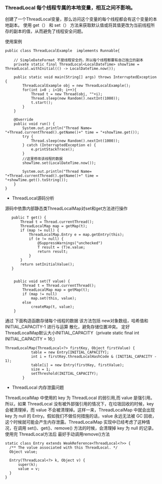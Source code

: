 ### ThreadLocal 每个线程专属的本地变量，相互之间不影响。

创建了一个ThreadLocal变量，那么访问这个变量的每个线程都会有这个变量的本地副本。
使用 get（） 和 set（） 方法来获取默认值或将其值更改为当前线程所存的副本的值，从而避免了线程安全问题。

使用案例
```
public class ThreadLocalExample  implements Runnable{

    // SimpleDateFormat 不是线程安全的，所以每个线程都要有自己独立的副本
    private static final ThreadLocal<LocalDateTime> showTime = ThreadLocal.withInitial(() -> LocalDateTime.now());

    public static void main(String[] args) throws InterruptedException {
        ThreadLocalExample obj = new ThreadLocalExample();
        for(int i=0 ; i<10; i++){
            Thread t = new Thread(obj, ""+i);
            Thread.sleep(new Random().nextInt(1000));
            t.start();
        }
    }

    @Override
    public void run() {
        System.out.println("Thread Name= "+Thread.currentThread().getName()+" time = "+showTime.get());
        try {
            Thread.sleep(new Random().nextInt(1000));
        } catch (InterruptedException e) {
            e.printStackTrace();
        }
        //这里修改该线程的数据
        showTime.set(LocalDateTime.now());

        System.out.println("Thread Name= "+Thread.currentThread().getName()+" time = "+showTime.get().toString());
    }
}

```

- ThreadLocal源码分析

源码中依靠内部静态类ThreadLocalMap对set和get方法进行操作

 ```
    public T get() {
        Thread t = Thread.currentThread();
        ThreadLocalMap map = getMap(t);
        if (map != null) {
            ThreadLocalMap.Entry e = map.getEntry(this);
            if (e != null) {
                @SuppressWarnings("unchecked")
                T result = (T)e.value;
                return result;
            }
        }
        return setInitialValue();
    }
    
 ```
```
    public void set(T value) {
        Thread t = Thread.currentThread();
        ThreadLocalMap map = getMap(t);
        if (map != null)
            map.set(this, value);
        else
            createMap(t, value);
    }
```
 通过 下面构造函数存储每个线程的数据
 该方法包括 new对象数组，哈希值和INITIAL_CAPACITY-1 进行与运算 散化，避免存储位置冲突。
 定好ThreadLocalMap默认大小INITIAL_CAPACITY（private static final int INITIAL_CAPACITY = 16;）
```
ThreadLocalMap(ThreadLocal<?> firstKey, Object firstValue) {
            table = new Entry[INITIAL_CAPACITY];
            int i = firstKey.threadLocalHashCode & (INITIAL_CAPACITY - 1);
            table[i] = new Entry(firstKey, firstValue);
            size = 1;
            setThreshold(INITIAL_CAPACITY);
        }
```

- ThreadLocal 内存泄露问题

ThreadLocalMap 中使用的 key 为 ThreadLocal 的弱引用,而 value 是强引用。所以，如果 ThreadLocal 没有被外部强引用的情况下，在垃圾回收的时候，key 会被清理掉，而 value 不会被清理掉。这样一来，ThreadLocalMap 中就会出现 key 为 null 的 Entry。假如我们不做任何措施的话，value 永远无法被 GC 回收，这个时候就可能会产生内存泄露。ThreadLocalMap 实现中已经考虑了这种情况，在调用 set()、get()、remove() 方法的时候，会清理掉 key 为 null 的记录。使用完 ThreadLocal方法后 最好手动调用remove()方法

  ```
  static class Entry extends WeakReference<ThreadLocal<?>> {
    /** The value associated with this ThreadLocal. */
    Object value;

    Entry(ThreadLocal<?> k, Object v) {
        super(k);
        value = v;
    }
}
  ```

